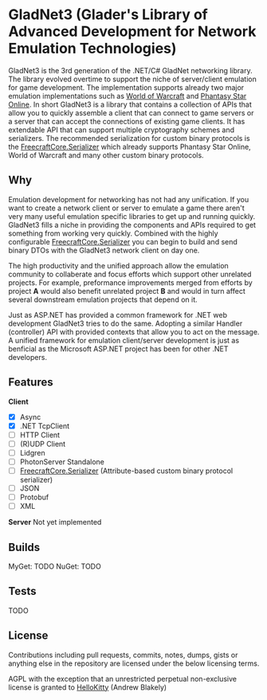 # GladNet3 (Glader's Library of Advanced Development for Network Emulation Technologies)

GladNet3 is the 3rd generation of the .NET/C# GladNet networking library. The library evolved overtime to support the niche of server/client emulation for game development. The implementation supports already two major emulation implementations such as [World of Warcraft](https://www.github.com/FreecraftCore) and [Phantasy Star Online](https://www.github.com/HelloKitty/Booma.Proxy). In short GladNet3 is a library that contains a collection of APIs that allow you to quickly assemble a client that can connect to game servers or a server that can accept the connections of existing game clients. It has extendable API that can support multiple cryptography schemes and serializers. The recommended serialization for custom binary protocols is the [FreecraftCore.Serializer](https://www.github.com/FreecraftCore) which already supports Phantasy Star Online, World of Warcraft and many other custom binary protocols.

## Why

Emulation development for networking has not had any unification. If you want to create a network client or server to emulate a game there aren't very many useful emulation specific libraries to get up and running quickly. GladNet3 fills a niche in providing the components and APIs required to get something from working very quickly. Combined with the highly configurable [FreecraftCore.Serializer](https://www.github.com/FreecraftCore) you can begin to build and send binary DTOs with the GladNet3 network client on day one. 

The high productivity and the unified approach allow the emulation community to collaberate and focus efforts which support other unrelated projects. For example, preformance improvements merged from efforts by project **A** would also benefit unrelated project **B** and would in turn affect several downstream emulation projects that depend on it.

Just as ASP.NET has provided a common framework for .NET web development GladNet3 tries to do the same. Adopting a similar Handler (controller) API with provided contexts that allow you to act on the message. A unified framework for emulation client/server development is just as benficial as the Microsoft ASP.NET project has been for other .NET developers.

## Features

**Client**
- [x] Async
- [x] .NET TcpClient
- [ ] HTTP Client
- [ ] (R)UDP Client
- [ ] Lidgren
- [ ] PhotonServer Standalone
- [ ] [FreecraftCore.Serializer](https://www.github.com/FreecraftCore) (Attribute-based custom binary protocol serializer)
- [ ] JSON
- [ ] Protobuf
- [ ] XML

**Server**
Not yet implemented

## Builds

MyGet: TODO
NuGet: TODO

## Tests

TODO

## License

Contributions including pull requests, commits, notes, dumps, gists or anything else in the repository are licensed under the below licensing terms.

AGPL with the exception that an unrestricted perpetual non-exclusive license is granted to [HelloKitty](www.github.com/HelloKitty) (Andrew Blakely)
